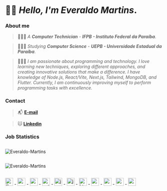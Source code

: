 # 👋🏽 _Hello, I'm **Everaldo Martins**_.

### About me

> 👨🏽‍🎓 _A **Computer Technician** - **IFPB - Instituto Federal da Paraíba**_.

> 👨🏽‍💻 _Studying **Computer Science** - **UEPB - Universidade Estadual da Paraíba**_.

> 👨🏽‍💼 _I am passionate about programming and technology. I love learning new techniques, exploring different approaches, and creating innovative solutions that make a difference. I have knowledge of Node.js, React/Vite, Next.js, Tailwind, MongoDB, and Flutter. Currently, I am continuously improving myself to perform programming tasks with excellence._

### Contact

> 📬 **[E-mail](mailto:everaldoinfortecnico@gmail.com)**

> 🐱 **[Linkedin](https://www.linkedin.com/in/everaldo-martins-de-oliveira-214400b3)**

### Job Statistics
##

![Everaldo-Martins](https://github-readme-stats.vercel.app/api?username=Everaldo-Martins&show_icons=true&theme=transparent&hide_border=true)

##

![Everaldo-Martins](https://github-readme-stats.vercel.app/api/top-langs/?username=Everaldo-Martins&layout=donut&theme=transparent&hide_border=true)
    
##

<p align="left">
    <img height="25" alt="flutter" src="https://cdn.jsdelivr.net/gh/devicons/devicon@latest/icons/flutter/flutter-original.svg"/>
    -
    <img height="25" alt="nodejs" src="https://cdn.jsdelivr.net/gh/devicons/devicon@latest/icons/nodejs/nodejs-original.svg"/>
    -
    <img height="25" alt="react" src="https://cdn.jsdelivr.net/gh/devicons/devicon@latest/icons/react/react-original.svg"/>  
    -
    <img height="25" alt="python" src="https://cdn.jsdelivr.net/gh/devicons/devicon@latest/icons/python/python-original.svg"/>
    -
    <img height="25" alt="java" src="https://cdn.jsdelivr.net/gh/devicons/devicon@latest/icons/java/java-original-wordmark.svg"/>
    -
    <img height="25" alt="javascript" src="https://cdn.jsdelivr.net/gh/devicons/devicon@latest/icons/javascript/javascript-original.svg"/>
    -
    <img height="25" alt="html" src="https://cdn.jsdelivr.net/gh/devicons/devicon@latest/icons/html5/html5-original.svg"/>
    -
    <img height="25" alt="css" src="https://cdn.jsdelivr.net/gh/devicons/devicon@latest/icons/css3/css3-original.svg"/> 
    -
    <img height="25" alt="mongodb" src="https://cdn.jsdelivr.net/gh/devicons/devicon@latest/icons/mongodb/mongodb-original-wordmark.svg"/>
    -
    <img height="25" alt="mysql" src="https://cdn.jsdelivr.net/gh/devicons/devicon@latest/icons/mysql/mysql-original-wordmark.svg"/>
    -
    <img height="25" alt="postgresql" src="https://cdn.jsdelivr.net/gh/devicons/devicon@latest/icons/postgresql/postgresql-original-wordmark.svg"/>
</p>
